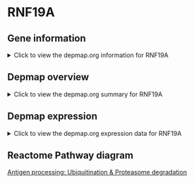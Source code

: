 <h1>RNF19A</h1>

<h2>Gene information</h2>
<details>
  <summary>Click to view the depmap.org information for RNF19A</summary>
  <iframe src="https://depmap.org/portal/gene/RNF19A?tab=about" style="border:none;width:100%;height:800px"></iframe>
</details>

<h2>Depmap overview</h2>
<details>
  <summary>Click to view the depmap.org summary for RNF19A</summary>
  <iframe src="https://depmap.org/portal/gene/RNF19A?tab=overview" style="border:none;width:100%;height:800px"></iframe>
</details>

<h2>Depmap expression</h2>
<details>
  <summary>Click to view the depmap.org expression data for RNF19A</summary>
  <iframe src="https://depmap.org/portal/gene/RNF19A?tab=characterization" style="border:none;width:100%;height:800px"></iframe>
</details>



<h2>Reactome Pathway diagram</h2>
<a href="https://reactome.org/PathwayBrowser/#/R-HSA-983168" target="_BLANK">Antigen processing: Ubiquitination & Proteasome degradation</a>



